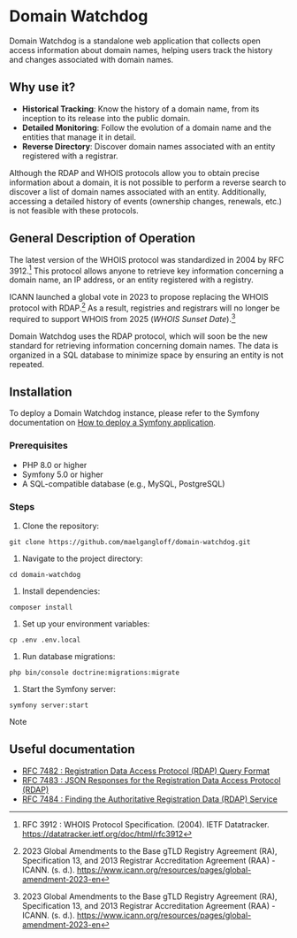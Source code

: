 # Domain Watchdog

Domain Watchdog is a standalone web application that collects open access information about domain names, helping users
track the history and changes associated with domain names.

## Why use it?

- **Historical Tracking**: Know the history of a domain name, from its inception to its release into the public domain.
- **Detailed Monitoring**: Follow the evolution of a domain name and the entities that manage it in detail.
- **Reverse Directory**: Discover domain names associated with an entity registered with a registrar.

Although the RDAP and WHOIS protocols allow you to obtain precise information about a domain, it is not possible to
perform a reverse search to discover a list of domain names associated with an entity. Additionally, accessing a
detailed history of events (ownership changes, renewals, etc.) is not feasible with these protocols.

## General Description of Operation

The latest version of the WHOIS protocol was standardized in 2004 by RFC 3912.[^1] This protocol allows anyone to
retrieve key information concerning a domain name, an IP address, or an entity registered with a registry.

ICANN launched a global vote in 2023 to propose replacing the WHOIS protocol with RDAP.[^2] As a result, registries and
registrars will no longer be required to support WHOIS from 2025 (*WHOIS Sunset Date*).[^2]

Domain Watchdog uses the RDAP protocol, which will soon be the new standard for retrieving information concerning domain
names. The data is organized in a SQL database to minimize space by ensuring an entity is not repeated.

## Installation

To deploy a Domain Watchdog instance, please refer to the Symfony documentation
on [How to deploy a Symfony application](https://symfony.com/doc/current/deployment.html).

### Prerequisites

- PHP 8.0 or higher
- Symfony 5.0 or higher
- A SQL-compatible database (e.g., MySQL, PostgreSQL)

### Steps

1. Clone the repository:

```shell
git clone https://github.com/maelgangloff/domain-watchdog.git
```

1. Navigate to the project directory:

```shell
cd domain-watchdog
```

1. Install dependencies:

```shell
composer install
```

1. Set up your environment variables:

```shell
cp .env .env.local
```

1. Run database migrations:

```shell
php bin/console doctrine:migrations:migrate
```

1. Start the Symfony server:

```shell
symfony server:start
```

> [!NOTE]
> ## Useful documentation
> - [RFC 7482 : Registration Data Access Protocol (RDAP) Query Format](https://datatracker.ietf.org/doc/html/rfc7482)
> - [RFC 7483 : JSON Responses for the Registration Data Access Protocol (RDAP)](https://datatracker.ietf.org/doc/html/rfc7483)
> - [RFC 7484 : Finding the Authoritative Registration Data (RDAP) Service](https://datatracker.ietf.org/doc/html/rfc7484)


[^1]: RFC 3912 : WHOIS Protocol Specification. (2004). IETF Datatracker. https://datatracker.ietf.org/doc/html/rfc3912
[^2]: 2023 Global Amendments to the Base gTLD Registry Agreement (RA), Specification 13, and 2013 Registrar
Accreditation Agreement (RAA) - ICANN. (s. d.). https://www.icann.org/resources/pages/global-amendment-2023-en
